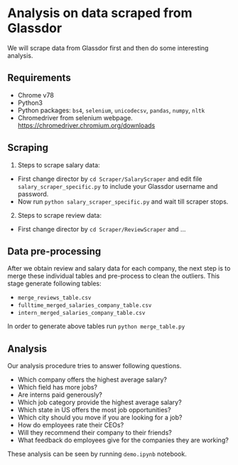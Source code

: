 # Analysis on data scraped from Glassdor
We will scrape data from Glassdor first and then do some interesting analysis.

## Requirements
* Chrome v78
* Python3
* Python packages: ``bs4``, ``selenium``, ``unicodecsv``, ``pandas``, ``numpy``, ``nltk``
* Chromedriver from selenium webpage. https://chromedriver.chromium.org/downloads

## Scraping
1. Steps to scrape salary data:
  * First change director by ``cd Scraper/SalaryScraper`` and edit file ``salary_scraper_specific.py`` to include your Glassdor username and password.
  * Now run ``python salary_scraper_specific.py`` and wait till scraper stops.
2. Steps to scrape review data:
 * First change director by ``cd Scraper/ReviewScraper`` and ...

## Data pre-processing
After we obtain review and salary data for each company, the next step is to merge these individual tables and pre-process to clean the outliers. This stage generate following tables:
* ``merge_reviews_table.csv``
* ``fulltime_merged_salaries_company_table.csv``
* ``intern_merged_salaries_company_table.csv``

In order to generate above tables run ``python merge_table.py``

## Analysis
Our analysis procedure tries to answer following questions.
* Which company offers the highest average salary?
* Which field has more jobs?
* Are interns paid generously?
* Which job category provide the highest average salary?
* Which state in US offers the most job opportunities?
* Which city should you move if you are looking for a job?
* How do employees rate their CEOs?
* Will they recommend their company to their friends?
* What feedback do employees give for the companies they are working?

These analysis can be seen by running ``demo.ipynb`` notebook.
